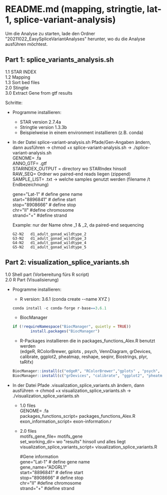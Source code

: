 # README.md (mapping, stringtie, lat-1, splice-variant-analysis)

Um die Analyse zu starten, lade den Ordner "20211022_EasySpliceVariantAnalyses" herunter, wo du die Analyse ausführen möchtest. 

## Part 1: splice_variants_analysis.sh
	
1.1 STAR INDEX </br>
1.2 Mapping  </br>
1.3 Sort bed files  </br>
2.0 Stingtie </br>
3.0 Extract Gene from gtf results </br>

Schritte:
- Programme installieren:
	- STAR version 2.7.4a
	- Stringtie version 1.3.3b
	- Beispielweise in einem environment installieren (z.B. conda)
- In der Datei splice-variant-analysis.sh Pfade/Gen-Angaben ändern, dann ausführen -> chmod +x splice-variant-analysis.sh -> ./splice-variant-analysis.sh </br>
	GENOME= .fa  </br>
	ANNO_GTF= .gtf </br>
	STARINDEX_OUTPUT = directory wo STARIndex hinsoll </br>
	RAW_SEQ= Ordner wo paired-end reads liegen (zippend) </br>
	SAMPLE_LIST= .txt -> welche samples genutzt werden (filename /t Endbezeichnung) </br>
	
	gene="Lat-1" # define gene name </br>
	start="8896841" # define start </br>
	stop="8908666"   # define stop </br>
	chr="II" #define chromosome </br>
	strand="+" #define strand </br>
		
	Example:
	nur der Name ohne _1 & _2, da paired-end sequencing
	``` G1-N2	d1_adult_gonad_wildtype_1
	G2-N2	d1_adult_gonad_wildtype_2
	G3-N2	d1_adult_gonad_wildtype_3
	G4-N2	d1_adult_gonad_wildtype_4
	G5-N2	d1_adult_gonad_wildtype_5 
	```
			
## Part 2: visualization_splice_variants.sh

1.0 Shell part (Vorbereitung fürs R script)  </br>
2.0 R Part (Visualisierung) </br>
	
- Programme installieren:
	- R version: 3.6.1 (conda create --name XYZ )
	```R
	conda install -c conda-forge r-base==3.6.1
	```
	- BiocManager
	
	```R
	if (!requireNamespace("BiocManager", quietly = TRUE))
    		install.packages("BiocManager")
	``` 
	- R-Packages installieren die in packages_functions_Alex.R benutzt werden </br>
		(edgeR, RColorBrewer, gplots , psych, VennDiagram, grDevices,
		calibrate, ggplot2, pheatmap, reshape, seqinr, Biostrings, plyr, taRifx)
	```R
	BiocManager::install(c("edgeR", "RColorBrewer","gplots" , "psych", "VennDiagram"))
	BiocManager::install(c("grDevices", "calibrate", "ggplot2", "pheatmap", "reshape", "seqinr", "Biostrings", "plyr", "taRifx")) 
	```
		
- In der Datei Pfade .visualization_splice_variants.sh ändern, dann ausführen -> chmod +x visualization_splice_variants.sh -> ./visualization_splice_variants.sh
	- 1.0 files  </br>
		GENOME= .fa </br>
		packages_functions_script= packages_functions_Alex.R </br>
		exon_information_script= exon-information.r </br>
	- 2.0 files  </br>
		motifs_gene_file= motifs_gene  </br>
		set_working_dir= wo "results" hinsoll und alles liegt </br>
		visualization_splice_variants_script= visualization_splice_variants.R </br>
		
		#Gene information </br>
		gene="Lat-1" # define gene name </br>
		gene_name="ADGRL1" </br>
		start="8896841" # define start </br>
		stop="8908666"   # define stop </br>
		chr="II" #define chromosome </br>
		strand="+" #define strand </br>
